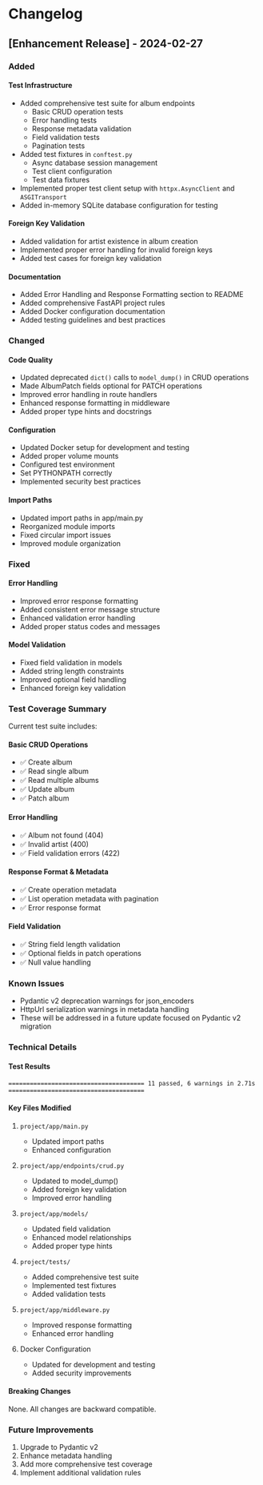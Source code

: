 # Changelog

## [Enhancement Release] - 2024-02-27

### Added
#### Test Infrastructure
- Added comprehensive test suite for album endpoints
  - Basic CRUD operation tests
  - Error handling tests
  - Response metadata validation
  - Field validation tests
  - Pagination tests
- Added test fixtures in `conftest.py`
  - Async database session management
  - Test client configuration
  - Test data fixtures
- Implemented proper test client setup with `httpx.AsyncClient` and `ASGITransport`
- Added in-memory SQLite database configuration for testing

#### Foreign Key Validation
- Added validation for artist existence in album creation
- Implemented proper error handling for invalid foreign keys
- Added test cases for foreign key validation

#### Documentation
- Added Error Handling and Response Formatting section to README
- Added comprehensive FastAPI project rules
- Added Docker configuration documentation
- Added testing guidelines and best practices

### Changed
#### Code Quality
- Updated deprecated `dict()` calls to `model_dump()` in CRUD operations
- Made AlbumPatch fields optional for PATCH operations
- Improved error handling in route handlers
- Enhanced response formatting in middleware
- Added proper type hints and docstrings

#### Configuration
- Updated Docker setup for development and testing
- Added proper volume mounts
- Configured test environment
- Set PYTHONPATH correctly
- Implemented security best practices

#### Import Paths
- Updated import paths in app/main.py
- Reorganized module imports
- Fixed circular import issues
- Improved module organization

### Fixed
#### Error Handling
- Improved error response formatting
- Added consistent error message structure
- Enhanced validation error handling
- Added proper status codes and messages

#### Model Validation
- Fixed field validation in models
- Added string length constraints
- Improved optional field handling
- Enhanced foreign key validation

### Test Coverage Summary
Current test suite includes:

#### Basic CRUD Operations
- ✅ Create album
- ✅ Read single album
- ✅ Read multiple albums
- ✅ Update album
- ✅ Patch album

#### Error Handling
- ✅ Album not found (404)
- ✅ Invalid artist (400)
- ✅ Field validation errors (422)

#### Response Format & Metadata
- ✅ Create operation metadata
- ✅ List operation metadata with pagination
- ✅ Error response format

#### Field Validation
- ✅ String field length validation
- ✅ Optional fields in patch operations
- ✅ Null value handling

### Known Issues
- Pydantic v2 deprecation warnings for json_encoders
- HttpUrl serialization warnings in metadata handling
- These will be addressed in a future update focused on Pydantic v2 migration

### Technical Details
#### Test Results
```
====================================== 11 passed, 6 warnings in 2.71s ======================================
```

#### Key Files Modified
1. `project/app/main.py`
   - Updated import paths
   - Enhanced configuration

2. `project/app/endpoints/crud.py`
   - Updated to model_dump()
   - Added foreign key validation
   - Improved error handling

3. `project/app/models/`
   - Updated field validation
   - Enhanced model relationships
   - Added proper type hints

4. `project/tests/`
   - Added comprehensive test suite
   - Implemented test fixtures
   - Added validation tests

5. `project/app/middleware.py`
   - Improved response formatting
   - Enhanced error handling

6. Docker Configuration
   - Updated for development and testing
   - Added security improvements

#### Breaking Changes
None. All changes are backward compatible.

### Future Improvements
1. Upgrade to Pydantic v2
2. Enhance metadata handling
3. Add more comprehensive test coverage
4. Implement additional validation rules 